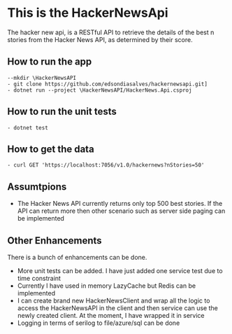 # This is the HackerNewsApi

The hacker new api, is a RESTful API to retrieve the details of the best n stories from the Hacker News API, as determined by their score.

## How to run the app
    --mkdir \HackerNewsAPI
    - git clone https://github.com/edsondiasalves/hackernewsapi.git]
    - dotnet run --project \HackerNewsAPI/HackerNews.Api.csproj 

## How to run the unit tests
    - dotnet test

## How to get the data
    - curl GET 'https://localhost:7056/v1.0/hackernews?nStories=50'

## Assumtpions
  - The Hacker News API currently returns only top 500 best stories. If the API can return more then other scenario such as server side paging can be implemented
    
## Other Enhancements

There is a bunch of enhancements can be done.

 - More unit tests can be added. I have just added one service test due to time constraint
 - Currently I have used in memory LazyCache but Redis can be implemented
 - I can create brand new HackerNewsClient and wrap all the logic to access the HackerNewsAPI in the client and then service can use the newly created client. At the moment, I have wrapped it in service
 - Logging in terms of serilog to file/azure/sql can be done
 
